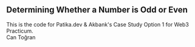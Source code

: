 ## Determining Whether a Number is Odd or Even
This is the code for Patika.dev & Akbank's Case Study Option 1 for Web3 Practicum. <br>
Can Toğran
